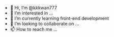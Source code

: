 - 👋 Hi, I’m @kkkwan777
- 👀 I’m interested in ...
- 🌱 I’m currently learning front-end development
- 💞️ I’m looking to collaborate on ...
- 📫 How to reach me ...

<!---
kkkwan777/kkkwan777 is a ✨ special ✨ repository because its `README.md` (this file) appears on your GitHub profile.
You can click the Preview link to take a look at your changes.
--->
